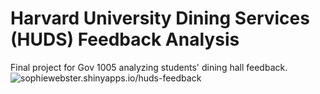 # Harvard University Dining Services (HUDS) Feedback Analysis
Final project for Gov 1005 analyzing students' dining hall feedback. <br>
![sophiewebster.shinyapps.io/huds-feedback]("sophiewebster.shinyapps.io/huds-feedback")
